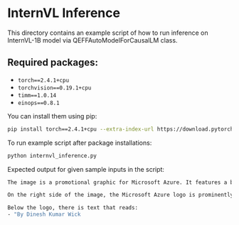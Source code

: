 # InternVL Inference
This directory contains an example script of how to run inference on InternVL-1B model via QEFFAutoModelForCausalLM class.

## Required packages:
- `torch==2.4.1+cpu`
- `torchvision==0.19.1+cpu`
- `timm==1.0.14`
- `einops==0.8.1`

You can install them using pip:
```sh
pip install torch==2.4.1+cpu --extra-index-url https://download.pytorch.org/whl/cpu timm==1.0.14 torchvision==0.19.1+cpu einops==0.8.1
```

To run example script after package installations:
```sh
python internvl_inference.py
```

Expected output for given sample inputs in the script:
```sh
The image is a promotional graphic for Microsoft Azure. It features a blue background with a hexagonal pattern on the left side. The hexagons are white and are arranged in a way that suggests a network or connectivity theme. 

On the right side of the image, the Microsoft Azure logo is prominently displayed. The logo consists of the Azure name in white, with the Microsoft logo above it, which includes four colored squares (blue, green, yellow, and red). Below the logo, the word "Azure" is written in large white letters.

Below the logo, there is text that reads:
- "By Dinesh Kumar Wick
```